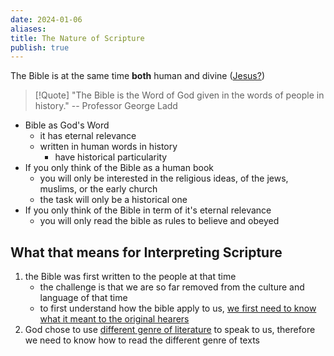 ```yaml
---
date: 2024-01-06
aliases: 
title: The Nature of Scripture
publish: true
---
```


The Bible is at the same time **both** human and divine ([Jesus?](../../Jesus.md))

> [!Quote]
> "The Bible is the Word of God given in the words of people in history." 
> -- Professor George Ladd

* Bible as God's Word
    * it has eternal relevance
    * written in human words in history
        * have historical particularity
* If you only think of the Bible as a human book
    * you will only be interested in the religious ideas, of the jews, muslims, or the early church
    * the task will only be a historical one
* If you only think of the Bible in term of it's eternal relevance
    * you will only read the bible as rules to believe and obeyed

## What that means for Interpreting Scripture
1. the Bible was first written to the people at that time 
   * the challenge is that we are so far removed from the culture and language of that time
   * to first understand how the bible apply to us, [we first need to know what it meant to the original hearers](./Exegesis.md)
2. God chose to use [different genre of literature](./Genres%20of%20the%20Bible.md) to speak to us, therefore we need to know how to read the different genre of texts